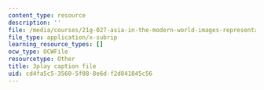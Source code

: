 ```yaml
---
content_type: resource
description: ''
file: /media/courses/21g-027-asia-in-the-modern-world-images-representations-fall-2016/cd4fa5c535605f088e6df2d841845c56_1801227.vtt
file_type: application/x-subrip
learning_resource_types: []
ocw_type: OCWFile
resourcetype: Other
title: 3play caption file
uid: cd4fa5c5-3560-5f08-8e6d-f2d841845c56
---
```

